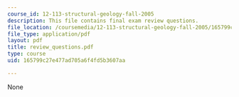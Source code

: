 ```yaml
---
course_id: 12-113-structural-geology-fall-2005
description: This file contains final exam review questions.
file_location: /coursemedia/12-113-structural-geology-fall-2005/165799c27e477ad705a6f4fd5b3607aa_review_questions.pdf
file_type: application/pdf
layout: pdf
title: review_questions.pdf
type: course
uid: 165799c27e477ad705a6f4fd5b3607aa

---
```

None